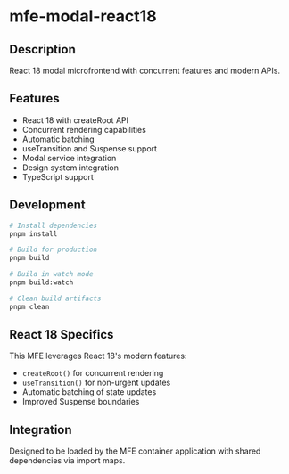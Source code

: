 # mfe-modal-react18

## Description
React 18 modal microfrontend with concurrent features and modern APIs.

## Features
- React 18 with createRoot API
- Concurrent rendering capabilities
- Automatic batching
- useTransition and Suspense support
- Modal service integration
- Design system integration
- TypeScript support

## Development

```bash
# Install dependencies
pnpm install

# Build for production
pnpm build

# Build in watch mode
pnpm build:watch

# Clean build artifacts
pnpm clean
```

## React 18 Specifics
This MFE leverages React 18's modern features:
- `createRoot()` for concurrent rendering
- `useTransition()` for non-urgent updates
- Automatic batching of state updates
- Improved Suspense boundaries

## Integration
Designed to be loaded by the MFE container application with shared dependencies via import maps.
